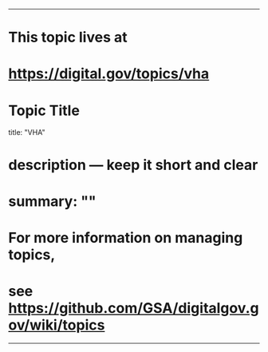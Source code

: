 
---
# This topic lives at
# https://digital.gov/topics/vha

# Topic Title
title: "VHA"

# description — keep it short and clear
# summary: ""


# For more information on managing topics,
# see https://github.com/GSA/digitalgov.gov/wiki/topics
---